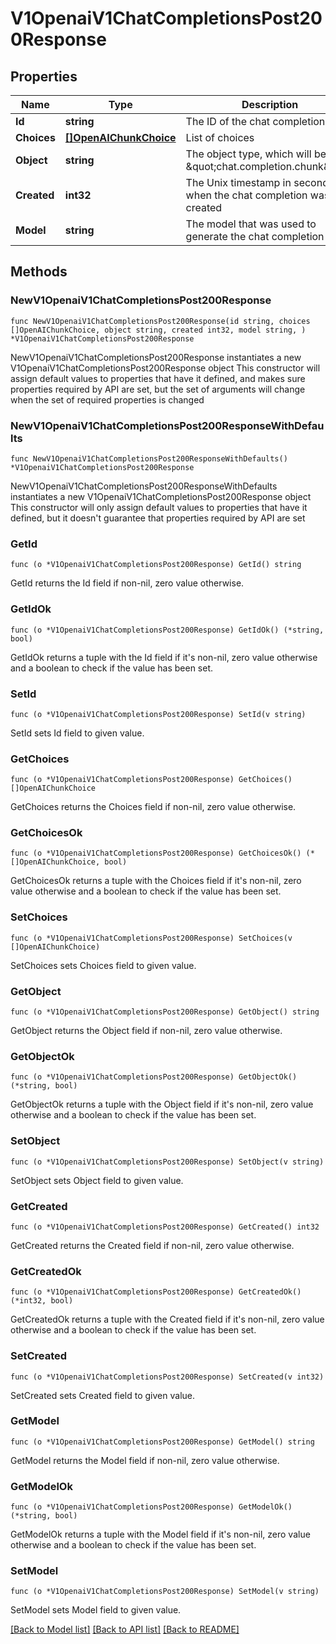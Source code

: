 # V1OpenaiV1ChatCompletionsPost200Response

## Properties

Name | Type | Description | Notes
------------ | ------------- | ------------- | -------------
**Id** | **string** | The ID of the chat completion | 
**Choices** | [**[]OpenAIChunkChoice**](OpenAIChunkChoice.md) | List of choices | 
**Object** | **string** | The object type, which will be \&quot;chat.completion.chunk\&quot; | [default to "chat.completion.chunk"]
**Created** | **int32** | The Unix timestamp in seconds when the chat completion was created | 
**Model** | **string** | The model that was used to generate the chat completion | 

## Methods

### NewV1OpenaiV1ChatCompletionsPost200Response

`func NewV1OpenaiV1ChatCompletionsPost200Response(id string, choices []OpenAIChunkChoice, object string, created int32, model string, ) *V1OpenaiV1ChatCompletionsPost200Response`

NewV1OpenaiV1ChatCompletionsPost200Response instantiates a new V1OpenaiV1ChatCompletionsPost200Response object
This constructor will assign default values to properties that have it defined,
and makes sure properties required by API are set, but the set of arguments
will change when the set of required properties is changed

### NewV1OpenaiV1ChatCompletionsPost200ResponseWithDefaults

`func NewV1OpenaiV1ChatCompletionsPost200ResponseWithDefaults() *V1OpenaiV1ChatCompletionsPost200Response`

NewV1OpenaiV1ChatCompletionsPost200ResponseWithDefaults instantiates a new V1OpenaiV1ChatCompletionsPost200Response object
This constructor will only assign default values to properties that have it defined,
but it doesn't guarantee that properties required by API are set

### GetId

`func (o *V1OpenaiV1ChatCompletionsPost200Response) GetId() string`

GetId returns the Id field if non-nil, zero value otherwise.

### GetIdOk

`func (o *V1OpenaiV1ChatCompletionsPost200Response) GetIdOk() (*string, bool)`

GetIdOk returns a tuple with the Id field if it's non-nil, zero value otherwise
and a boolean to check if the value has been set.

### SetId

`func (o *V1OpenaiV1ChatCompletionsPost200Response) SetId(v string)`

SetId sets Id field to given value.


### GetChoices

`func (o *V1OpenaiV1ChatCompletionsPost200Response) GetChoices() []OpenAIChunkChoice`

GetChoices returns the Choices field if non-nil, zero value otherwise.

### GetChoicesOk

`func (o *V1OpenaiV1ChatCompletionsPost200Response) GetChoicesOk() (*[]OpenAIChunkChoice, bool)`

GetChoicesOk returns a tuple with the Choices field if it's non-nil, zero value otherwise
and a boolean to check if the value has been set.

### SetChoices

`func (o *V1OpenaiV1ChatCompletionsPost200Response) SetChoices(v []OpenAIChunkChoice)`

SetChoices sets Choices field to given value.


### GetObject

`func (o *V1OpenaiV1ChatCompletionsPost200Response) GetObject() string`

GetObject returns the Object field if non-nil, zero value otherwise.

### GetObjectOk

`func (o *V1OpenaiV1ChatCompletionsPost200Response) GetObjectOk() (*string, bool)`

GetObjectOk returns a tuple with the Object field if it's non-nil, zero value otherwise
and a boolean to check if the value has been set.

### SetObject

`func (o *V1OpenaiV1ChatCompletionsPost200Response) SetObject(v string)`

SetObject sets Object field to given value.


### GetCreated

`func (o *V1OpenaiV1ChatCompletionsPost200Response) GetCreated() int32`

GetCreated returns the Created field if non-nil, zero value otherwise.

### GetCreatedOk

`func (o *V1OpenaiV1ChatCompletionsPost200Response) GetCreatedOk() (*int32, bool)`

GetCreatedOk returns a tuple with the Created field if it's non-nil, zero value otherwise
and a boolean to check if the value has been set.

### SetCreated

`func (o *V1OpenaiV1ChatCompletionsPost200Response) SetCreated(v int32)`

SetCreated sets Created field to given value.


### GetModel

`func (o *V1OpenaiV1ChatCompletionsPost200Response) GetModel() string`

GetModel returns the Model field if non-nil, zero value otherwise.

### GetModelOk

`func (o *V1OpenaiV1ChatCompletionsPost200Response) GetModelOk() (*string, bool)`

GetModelOk returns a tuple with the Model field if it's non-nil, zero value otherwise
and a boolean to check if the value has been set.

### SetModel

`func (o *V1OpenaiV1ChatCompletionsPost200Response) SetModel(v string)`

SetModel sets Model field to given value.



[[Back to Model list]](../README.md#documentation-for-models) [[Back to API list]](../README.md#documentation-for-api-endpoints) [[Back to README]](../README.md)


